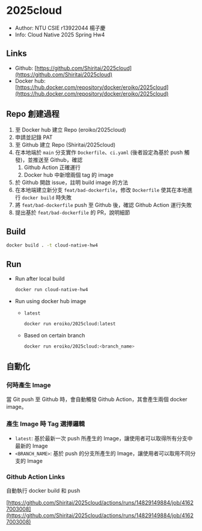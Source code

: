 # 2025cloud

* Author: NTU CSIE r13922044 楊子慶
* Info: Cloud Native 2025 Spring Hw4

## Links

* Github: [https://github.com/Shiritai/2025cloud](https://github.com/Shiritai/2025cloud)
* Docker hub: [https://hub.docker.com/repository/docker/eroiko/2025cloud](https://hub.docker.com/repository/docker/eroiko/2025cloud)

## Repo 創建過程

1. 至 Docker hub 建立 Repo (eroiko/2025cloud)
2. 申請並記錄 PAT
3. 至 Github 建立 Repo (Shiritai/2025cloud)
4. 在本地端於 `main` 分支實作 `Dockerfile`、`ci.yaml` (後者設定為基於 push 觸發)，並推送至 Github，確認
   1. Github Action 正確運行
   2. Docker hub 中新增兩個 tag 的 image
5. 於 Github 開啟 issue，註明 build image 的方法
6. 在本地端建立新分支 `feat/bad-dockerfile`，修改 `Dockerfile` 使其在本地進行 `docker build` 時失敗
7. 將 `feat/bad-dockerfile` push 至 Github 後，確認 Github Action 運行失敗
8. 提出基於 `feat/bad-dockerfile` 的 PR，說明細節

## Build

```bash
docker build . -t cloud-native-hw4
```

## Run

* Run after local build

    ```bash
    docker run cloud-native-hw4
    ```

* Run using docker hub image
  * `latest`

    ```bash
    docker run eroiko/2025cloud:latest
    ```

  * Based on certain branch

    ```bash
    docker run eroiko/2025cloud:<branch_name>
    ```

## 自動化

### 何時產生 Image

當 Git push 至 Github 時，會自動觸發 Github Action，其會產生兩個 docker image。

### 產生 Image 時 Tag 選擇邏輯

* `latest`: 基於最新一次 push 所產生的 Image，讓使用者可以取得所有分支中最新的 Image
* `<BRANCH_NAME>`: 基於 push 的分支所產生的 Image，讓使用者可以取用不同分支的 Image

### Github Action Links

自動執行 docker build 和 push

[https://github.com/Shiritai/2025cloud/actions/runs/14829149884/job/41627003008](https://github.com/Shiritai/2025cloud/actions/runs/14829149884/job/41627003008)
